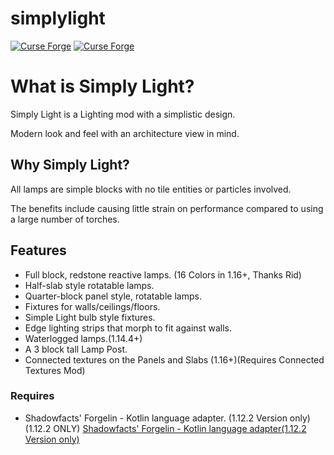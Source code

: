 # simplylight
[![Curse Forge](http://cf.way2muchnoise.eu/simply-light.svg)](https://minecraft.curseforge.com/projects/simply-light)
[![Curse Forge](http://cf.way2muchnoise.eu/versions/simply-light.svg)](https://minecraft.curseforge.com/projects/simply-light)

# What is Simply Light? 

Simply Light is a Lighting mod with a simplistic design.

Modern look and feel with an architecture view in mind.

## Why Simply Light?

All lamps are simple blocks with no tile entities or particles involved.

The benefits include causing little strain on performance compared to using a large number of torches.

## Features
- Full block, redstone reactive lamps. (16 Colors in 1.16+, Thanks Rid)
- Half-slab style rotatable lamps.
- Quarter-block panel style, rotatable lamps.
- Fixtures for walls/ceilings/floors.
- Simple Light bulb style fixtures.
- Edge lighting strips that morph to fit against walls.
- Waterlogged lamps.(1.14.4+)
- A 3 block tall Lamp Post.
- Connected textures on the Panels and Slabs (1.16+)(Requires 
Connected Textures Mod)

### Requires
- Shadowfacts' Forgelin - Kotlin language adapter. (1.12.2 Version only)
(1.12.2 ONLY) [Shadowfacts' Forgelin - Kotlin language adapter(1.12.2 Version only)](https://www.curseforge.com/minecraft/mc-mods/shadowfacts-forgelin)
